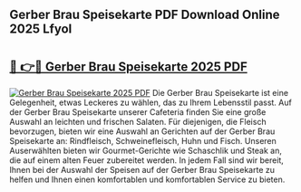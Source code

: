 ## Gerber Brau Speisekarte PDF Download Online 2025 LfyoI

# <h2><a href="http://gcci5lc.nevu.top/?p=Gerber+Brau+Speisekarte">🔗 👉🔴 Gerber Brau Speisekarte 2025 PDF</a></h2>

[![Gerber Brau Speisekarte 2025 PDF](https://i.imgur.com/dBaPXMq.png)](http://gcci5lc.nevu.top/?p=Gerber+Brau+Speisekarte)
Die Gerber Brau Speisekarte ist eine Gelegenheit, etwas Leckeres zu wählen, das zu Ihrem Lebensstil passt. Auf der Gerber Brau Speisekarte unserer Cafeteria finden Sie eine große Auswahl an leichten und frischen Salaten. Für diejenigen, die Fleisch bevorzugen, bieten wir eine Auswahl an Gerichten auf der Gerber Brau Speisekarte an: Rindfleisch, Schweinefleisch, Huhn und Fisch. Unseren Auserwählten bieten wir Gourmet-Gerichte wie Schaschlik und Steak an, die auf einem alten Feuer zubereitet werden. In jedem Fall sind wir bereit, Ihnen bei der Auswahl der Speisen auf der Gerber Brau Speisekarte zu helfen und Ihnen einen komfortablen und komfortablen Service zu bieten.
